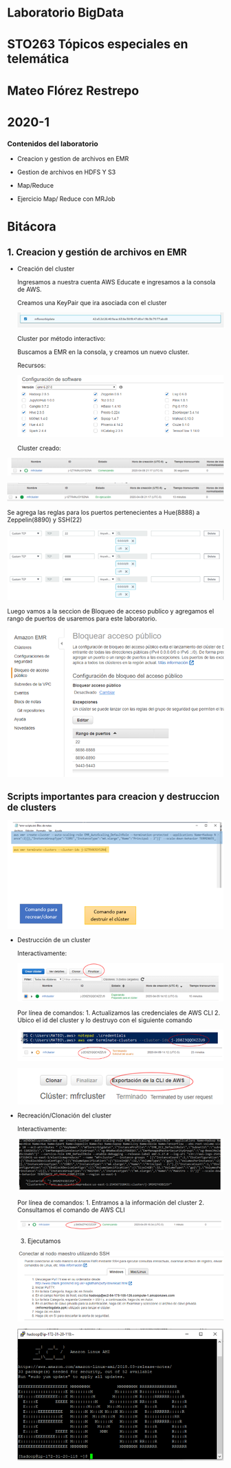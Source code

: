 # Laboratorio BigData
# STO263 Tópicos especiales en telemática 

# Mateo Flórez Restrepo
# 2020-1

### Contenidos del laboratorio
* Creacion y gestion de archivos en EMR

* Gestion de archivos en HDFS Y S3

* Map/Reduce 

* Ejercicio Map/ Reduce con MRJob

# Bitácora

## 1. Creacion y gestión de archivos en EMR 

* Creación del cluster

  Ingresamos a nuestra cuenta AWS Educate e ingresamos a la consola de AWS.
  
  Creamos una KeyPair que ira asociada con el cluster
  
  ![KeyPair](EMR/emr1.png) 

  Cluster por método interactivo:
  
  Buscamos a EMR en la consola, y creamos un nuevo cluster.
  
  Recursos:
  
  ![EMR](EMR/emr2.png) 
  
  Cluster creado:
  
![KeyPair](EMR/emr3.png)
  
  ![KeyPair](EMR/emr4.png) 
  
  Se agrega las reglas para los puertos pertenecientes a Hue(8888) a Zeppelin(8890) y SSH(22)
  
  ![KeyPair](EMR/emr5.png) 
  
  Luego vamos a la seccion de Bloqueo de acceso publico y agregamos el rango de puertos de usaremos para este laboratorio.
  
  ![KeyPair](EMR/emr28.PNG) 
  
  ## Scripts importantes para creacion y destruccion de clusters
  
  ![KeyPair](EMR/emr6.PNG) 

* Destrucción de un cluster
  
  Interactivamente:
  
  ![KeyPair](EMR/emr7.PNG)
  
  Por línea de comandos:
      1.	Actualizamos las credenciales de AWS CLI
      2.	Ubico el id del cluster y lo destruyo con el siguiente comando
      
   ![KeyPair](EMR/emr8.PNG)
   
   ![KeyPair](EMR/emr9.PNG)
      
* Recreación/Clonación del cluster
  
  Interactivamente: 
  
   ![KeyPair](EMR/emr10.PNG)
   
  Por línea de comandos:
      1.	Entramos a la información del cluster
      2.	Consultamos el comando de AWS CLI
    
    ![KeyPair](EMR/emr11.PNG)
    
     3.	Ejecutamos
  
    ![KeyPair](EMR/emr12.png)  
      
    ![KeyPair](EMR/emr13.png)


  
  
  
  
  


